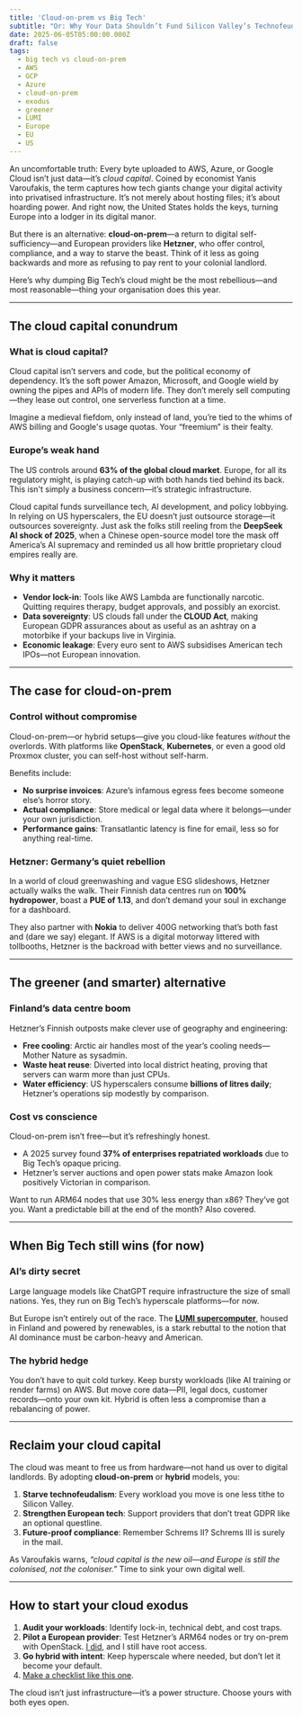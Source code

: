 ```yaml
---
title: 'Cloud-on-prem vs Big Tech'
subtitle: "Or: Why Your Data Shouldn’t Fund Silicon Valley’s Technofeudal Empire"
date: 2025-06-05T05:00:00.000Z
draft: false
tags: 
  - big tech vs cloud-on-prem
  - AWS
  - GCP
  - Azure
  - cloud-on-prem
  - exodus
  - greener
  - LUMI
  - Europe
  - EU
  - US
---
```


An uncomfortable truth: Every byte uploaded to AWS, Azure, or Google Cloud isn’t just data—it’s *cloud capital*. Coined by economist Yanis Varoufakis, the term captures how tech giants change your digital activity into privatised infrastructure. It’s not merely about hosting files; it’s about hoarding power. And right now, the United States holds the keys, turning Europe into a lodger in its digital manor.

But there is an alternative: **cloud-on-prem**—a return to digital self-sufficiency—and European providers like **Hetzner**, who offer control, compliance, and a way to starve the beast. Think of it less as going backwards and more as refusing to pay rent to your colonial landlord.

Here’s why dumping Big Tech’s cloud might be the most rebellious—and most reasonable—thing your organisation does this year.

---

## The cloud capital conundrum

### What is cloud capital?

Cloud capital isn’t servers and code, but the political economy of dependency. It’s the soft power Amazon, Microsoft, and Google wield by owning the pipes and APIs of modern life. They don’t merely sell computing—they lease out control, one serverless function at a time.

Imagine a medieval fiefdom, only instead of land, you’re tied to the whims of AWS billing and Google's usage quotas. Your “freemium” is their fealty.

### Europe’s weak hand

The US controls around **63% of the global cloud market**. Europe, for all its regulatory might, is playing catch-up with both hands tied behind its back. This isn't simply a business concern—it’s strategic infrastructure.

Cloud capital funds surveillance tech, AI development, and policy lobbying. In relying on US hyperscalers, the EU doesn’t just outsource storage—it outsources sovereignty. Just ask the folks still reeling from the **DeepSeek AI shock of 2025**, when a Chinese open-source model tore the mask off America’s AI supremacy and reminded us all how brittle proprietary cloud empires really are.

### Why it matters

* **Vendor lock-in**: Tools like AWS Lambda are functionally narcotic. Quitting requires therapy, budget approvals, and possibly an exorcist.
* **Data sovereignty**: US clouds fall under the **CLOUD Act**, making European GDPR assurances about as useful as an ashtray on a motorbike if your backups live in Virginia.
* **Economic leakage**: Every euro sent to AWS subsidises American tech IPOs—not European innovation.

---

## The case for cloud-on-prem

### Control without compromise

Cloud-on-prem—or hybrid setups—give you cloud-like features *without* the overlords. With platforms like **OpenStack**, **Kubernetes**, or even a good old Proxmox cluster, you can self-host without self-harm.

Benefits include:

* **No surprise invoices**: Azure’s infamous egress fees become someone else’s horror story.
* **Actual compliance**: Store medical or legal data where it belongs—under your own jurisdiction.
* **Performance gains**: Transatlantic latency is fine for email, less so for anything real-time.

### Hetzner: Germany’s quiet rebellion

In a world of cloud greenwashing and vague ESG slideshows, Hetzner actually walks the walk. Their Finnish data centres run on **100% hydropower**, boast a **PUE of 1.13**, and don’t demand your soul in exchange for a dashboard.

They also partner with **Nokia** to deliver 400G networking that’s both fast and (dare we say) elegant. If AWS is a digital motorway littered with tollbooths, Hetzner is the backroad with better views and no surveillance.

---

## The greener (and smarter) alternative

### Finland’s data centre boom

Hetzner’s Finnish outposts make clever use of geography and engineering:

* **Free cooling**: Arctic air handles most of the year’s cooling needs—Mother Nature as sysadmin.
* **Waste heat reuse**: Diverted into local district heating, proving that servers can warm more than just CPUs.
* **Water efficiency**: US hyperscalers consume **billions of litres daily**; Hetzner’s operations sip modestly by comparison.

### Cost vs conscience

Cloud-on-prem isn’t free—but it’s refreshingly honest.

* A 2025 survey found **37% of enterprises repatriated workloads** due to Big Tech’s opaque pricing.
* Hetzner’s server auctions and open power stats make Amazon look positively Victorian in comparison.

Want to run ARM64 nodes that use 30% less energy than x86? They’ve got you. Want a predictable bill at the end of the month? Also covered.

---

## When Big Tech still wins (for now)

### AI’s dirty secret

Large language models like ChatGPT require infrastructure the size of small nations. Yes, they run on Big Tech’s hyperscale platforms—for now.

But Europe isn’t entirely out of the race. The [**LUMI supercomputer**](https://www.lumi-supercomputer.eu/), housed in Finland and powered by renewables, is a stark rebuttal to the notion that AI dominance must be carbon-heavy and American.

### The hybrid hedge

You don’t have to quit cold turkey. Keep bursty workloads (like AI training or render farms) on AWS. But move core data—PII, legal docs, customer records—onto your own kit. Hybrid is often less a compromise than a rebalancing of power.

---

## Reclaim your cloud capital

The cloud was meant to free us from hardware—not hand us over to digital landlords. By adopting **cloud-on-prem** or **hybrid** models, you:

1. **Starve technofeudalism**: Every workload you move is one less tithe to Silicon Valley.
2. **Strengthen European tech**: Support providers that don’t treat GDPR like an optional questline.
3. **Future-proof compliance**: Remember Schrems II? Schrems III is surely in the mail.

As Varoufakis warns, *“cloud capital is the new oil—and Europe is still the colonised, not the coloniser.”* Time to sink your own digital well.

---

## How to start your cloud exodus

1. **Audit your workloads**: Identify lock-in, technical debt, and cost traps.
2. **Pilot a European provider**: Test Hetzner’s ARM64 nodes or try on-prem with OpenStack. [I did](https://blue.tymyrddin.dev/docs/dev/devsecops/on-prem/), and I still have root access.
3. **Go hybrid with intent**: Keep hyperscale where needed, but don’t let it become your default.
4. [Make a checklist like this one](https://blue.tymyrddin.dev/docs/dev/devsecops/cicd/exit-checklist).

The cloud isn’t just infrastructure—it’s a power structure. Choose yours with both eyes open.
